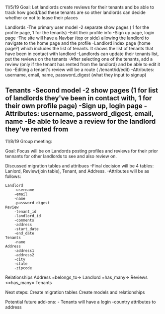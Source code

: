 11/5/19
Goal: Let landlords create reviews for their tenants and be able to track how good/bad these tenants are so other landlords can decide whether or not to lease their places

Landlords
    -The primary user model
    -2 separate show pages ( 1 for the profile page, 1 for the tenants)
    -Edit their profile info
    -Sign up page, login page
    -The site will have a Navbar (top or side) allowing the landlord to navigate to the home page and the profile
    -Landlord index page (home page?) which includes the list of tenants. It shows the list of tenants that have been in contact with landlord
    -Landlords can update their tenants list, put the reviews on the tenants
    -After selecting one of the tenants, add a review (only if the tenant has rented from the landlord) and be able to edit it too
    -Editing a tenant's review will be a route ( /tenant/id/edit)
    -Attributes: username, email, name, password_digest (what they input to signup)

Tenants
    -Second model
    -2 show pages (1 for list of landlords they've been in contact with, 1 for their own profile page)
    -Sign up, login page
    -Attributes: username, password_digest, email, name
    -Be able to leave a review for the landlord they've rented from
----------------------------------------------
11/8/19
Group meeting:

Goal: Focus will be on Landords posting profiles and reviews for their prior tennants for other landlords to see and also review on.

Discussed migration tables and attribues
    -Final decision will be 4 tables: Lanlord, Review(join table), Tenant, and Address.
    -Attributes will be as follows:

    Landlord
        -username
        -email
        -name
        -password digest
    Review
        -tenant_id
        -landlord_id
        -comments
        -address
        -start_date
        -end_date
    Tenants
        -name
    Address
        -address1
        -address2
        -city
        -state
        -zipcode

Relationships
    Address  =belongs_to=>  Landlord  =has_many=>  Reviews  <=has_many=  Tenants

Next steps:
    Create migration tables
    Create models and relationships




Potential future add-ons:
    - Tenants will have a login
    -country attributes to address
